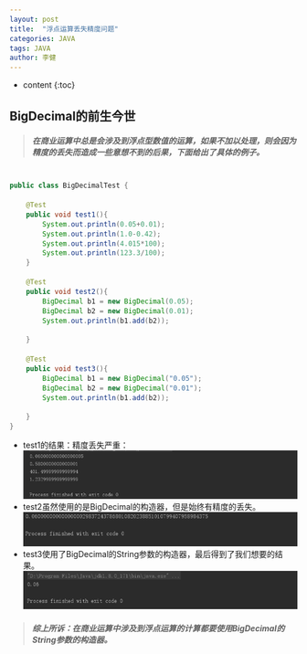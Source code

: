 ```yaml
---
layout: post
title:  "浮点运算丢失精度问题"
categories: JAVA
tags: JAVA
author: 李健
---
```

* content
{:toc}
## BigDecimal的前生今世




>##### 在商业运算中总是会涉及到浮点型数值的运算，如果不加以处理，则会因为精度的丢失而造成一些意想不到的后果，下面给出了具体的例子。





``` java

public class BigDecimalTest {

    @Test
    public void test1(){
        System.out.println(0.05+0.01);
        System.out.println(1.0-0.42);
        System.out.println(4.015*100);
        System.out.println(123.3/100);
    }

    @Test
    public void test2(){
        BigDecimal b1 = new BigDecimal(0.05);
        BigDecimal b2 = new BigDecimal(0.01);
        System.out.println(b1.add(b2));

    }

    @Test
    public void test3(){
        BigDecimal b1 = new BigDecimal("0.05");
        BigDecimal b2 = new BigDecimal("0.01");
        System.out.println(b1.add(b2));

    }
}


```
- test1的结果：精度丢失严重：
![嘻嘻嘻](/images/Util/1.png)  
- test2虽然使用的是BigDecimal的构造器，但是始终有精度的丢失。
![嘻嘻嘻](/images/Util/2.png)  
- test3使用了BigDecimal的String参数的构造器，最后得到了我们想要的结果。
![嘻嘻嘻](/images/Util/3.png)  


>###### **综上所诉：在商业运算中涉及到浮点运算的计算都要使用BigDecimal的String参数的构造器。**
